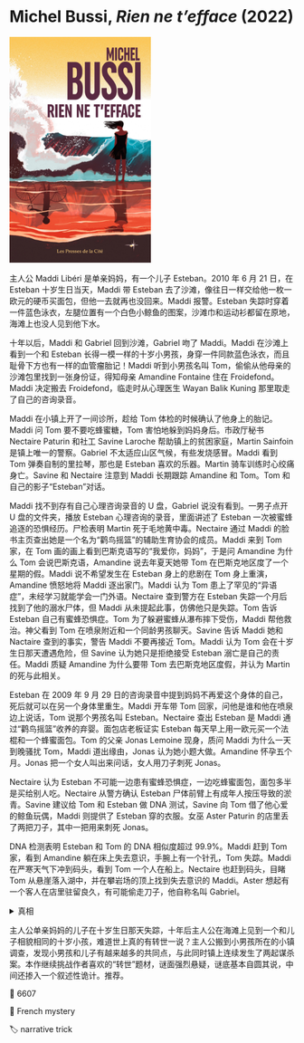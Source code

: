 # Michel Bussi, <i>Rien ne t’efface</i> (2022)

<img src=images/2022_cover.jpg width=250/>

主人公 Maddi Libéri 是单亲妈妈，有一个儿子 Esteban。2010 年 6 月 21 日，在 Esteban 十岁生日当天，Maddi 带 Esteban 去了沙滩，像往日一样交给他一枚一欧元的硬币买面包，但他一去就再也没回来。Maddi 报警。Esteban 失踪时穿着一件蓝色泳衣，左腿位置有一个白色小鲸鱼的图案，沙滩巾和运动衫都留在原地，海滩上也没人见到他下水。

十年以后，Maddi 和 Gabriel 回到沙滩，Gabriel 吻了 Maddi。Maddi 在沙滩上看到一个和 Esteban 长得一模一样的十岁小男孩，身穿一件同款蓝色泳衣，而且耻骨下方也有一样的血管瘤胎记！Maddi 听到小男孩名叫 Tom，偷偷从他母亲的沙滩包里找到一张身份证，得知母亲 Amandine Fontaine 住在 Froidefond。Maddi 决定搬去 Froidefond，临走时从心理医生 Wayan Balik Kuning 那里取走了自己的咨询录音。

Maddi 在小镇上开了一间诊所，趁给 Tom 体检的时候确认了他身上的胎记。Maddi 问 Tom 要不要吃蜂蜜糖，Tom 害怕地躲到妈妈身后。市政厅秘书 Nectaire Paturin 和社工 Savine Laroche 帮助镇上的贫困家庭，Martin Sainfoin 是镇上唯一的警察。Gabriel 不太适应山区气候，有些发烧感冒。Maddi 看到 Tom 弹奏自制的里拉琴，那也是 Esteban 喜欢的乐器。Martin 骑车训练时心绞痛身亡。Savine 和 Nectaire 注意到 Maddi 长期跟踪 Amandine 和 Tom。Tom 和自己的影子“Esteban”对话。

Maddi 找不到存有自己心理咨询录音的 U 盘，Gabriel 说没有看到。一男子点开 U 盘的文件夹，播放 Esteban 心理咨询的录音，里面讲述了 Esteban 一次被蜜蜂追逐的恐惧经历。尸检表明 Martin 死于毛地黄中毒。Nectaire 通过 Maddi 的脸书主页查出她是一个名为“鹳鸟摇篮”的辅助生育协会的成员。Maddi 来到 Tom 家，在 Tom 画的画上看到巴斯克语写的“我爱你，妈妈”，于是问 Amandine 为什么 Tom 会说巴斯克语，Amandine 说去年夏天她带 Tom 在巴斯克地区度了一个星期的假。Maddi 说不希望发生在 Esteban 身上的悲剧在 Tom 身上重演，Amandine 愤怒地将 Maddi 逐出家门。Maddi 认为 Tom 患上了罕见的“异语症”，未经学习就能学会一门外语。Nectaire 查到警方在 Esteban 失踪一个月后找到了他的溺水尸体，但 Maddi 从未提起此事，仿佛他只是失踪。Tom 告诉 Esteban 自己有蜜蜂恐惧症。Tom 为了躲避蜜蜂从瀑布摔下受伤，Maddi 帮他救治。神父看到 Tom 在喷泉附近和一个同龄男孩聊天。Savine 告诉 Maddi 她和 Nactaire 查到的事实，警告 Maddi 不要再接近 Tom。Maddi 认为 Tom 会在十岁生日那天遭遇危险，但 Savine 认为她只是拒绝接受 Esteban 溺亡是自己的责任。Maddi 质疑 Amandine 为什么要带 Tom 去巴斯克地区度假，并认为 Martin 的死与此相关。

Esteban 在 2009 年 9 月 29 日的咨询录音中提到妈妈不再爱这个身体的自己，死后就可以在另一个身体里重生。Maddi 开车带 Tom 回家，问他是谁和他在喷泉边上说话，Tom 说那个男孩名叫 Esteban。Nectaire 查出 Esteban 是 Maddi 通过“鹳鸟摇篮”收养的弃婴。面包店老板证实 Esteban 每天早上用一欧元买一个法棍和一个蜂蜜面包。Tom 的父亲 Jonas Lemoine 现身，质问 Maddi 为什么一天到晚骚扰 Tom，Maddi 道出缘由，Jonas 认为她小题大做。Amandine 怀孕五个月。Jonas 把一个女人叫出来问话，女人用刀子刺死 Jonas。

Nectaire 认为 Esteban 不可能一边患有蜜蜂恐惧症，一边吃蜂蜜面包，面包多半是买给别人吃。Nectaire 从警方确认 Esteban 尸体前臂上有成年人按压导致的淤青。Savine 建议给 Tom 和 Esteban 做 DNA 测试，Savine 向 Tom 借了他心爱的鲸鱼玩偶，Maddi 则提供了 Esteban 穿的衣服。女巫 Aster Paturin 的店里丢了两把刀子，其中一把用来刺死 Jonas。

DNA 检测表明 Esteban 和 Tom 的 DNA 相似度超过 99.9%。Maddi 赶到 Tom 家，看到 Amandine 躺在床上失去意识，手腕上有一个针孔，Tom 失踪。Maddi 在严寒天气下冲到码头，看到 Tom 一个人在船上。Nectaire 也赶到码头，目睹 Tom 从悬崖落入湖中，并在攀岩场的顶上找到失去意识的 Maddi。Aster 想起有一个客人在店里驻留良久，有可能偷走刀子，他自称名叫 Gabriel。

<details><summary>真相</summary>
Gabriel 是 Maddi 的亲生儿子，而不是男朋友（叙述性诡计）。Esteban 知道母亲怀孕，担心母亲从此不再爱自己。Savine 是 Esteban 的亲生母亲，悄悄接近 Esteban，给他灌输转生的念头，Esteban 每天给 Savine 一个蜂蜜面包。Savine 在 Esteban 十岁生日当天按计划带 Esteban 逃离，但中途 Esteban 要回去找妈妈，逃入海中溺亡。Savine 将儿子的死归咎于 Maddi，决意复仇。Savine 在网上找到一个和 Esteban 相貌相似的小孩 Tom，搬到其所在小镇当社工，在他身上留下同样的烧伤胎记，人为制造了蜜蜂恐惧症，教给他巴斯克语，还给他买了同款的鲸鱼泳衣。Savine 建议 Amandine 带 Tom 去巴斯克地区度假，制造机会和 Maddi 见面。Savine 的计划被 Martin、Jonas 先后识破，所以她将二人杀死。Savine 用小时候 Esteban 玩过的鲸鱼玩偶替换了 Tom 的鲸鱼玩偶，所以两个样本的 DNA 匹配。Gabriel 偷听了 Esteban 的心里咨询录音，化名 Esteban 主动接近并帮助 Tom。Nectaire 看到的坠崖 Tom 其实是 Savine 扔下的人偶。结尾 Savine 劫持了 Tom、Gabriel 和前来营救的 Maddi，所幸心理医生 Wayan 及时赶到将三人救下。
</details>

主人公单亲妈妈的儿子在十岁生日那天失踪，十年后主人公在海滩上见到一个和儿子相貌相同的十岁小孩，难道世上真的有转世一说？主人公搬到小男孩所在的小镇调查，发现小男孩和儿子有越来越多的共同点，与此同时镇上连续发生了两起谋杀案。本作继续挑战作者喜欢的“转世”题材，谜面强烈悬疑，谜底基本自圆其说，中间还掺入一个叙述性诡计。推荐。

:link: 6607

:file_folder: French mystery

:label: narrative trick
